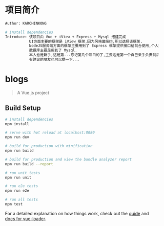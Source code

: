 # 项目简介

``` bash
Author: KARCHINKONG

# install dependencies
Introduce: 该项目由 Vue + iView + Express + Mysql 搭建完成
           UI方面主要的框架是 iView 框架,因为风格偏简约,所以选择该框架.
           NodeJS服务端方面的框架主要用到了 Express 框架提供接口给前台使用,个人推荐新手可以先入手该框架,粗俗易懂.
           数据库主要是用到了 Mysql.
           本人也是新手,这是第...忘记第几个项目的了,主要这是第一个自己亲手负责前后台的项目,所以想分享给大家,功能还在持续更新中...
           有建议的朋友也可以提一下...
```

# blogs

> A Vue.js project

## Build Setup

``` bash
# install dependencies
npm install

# serve with hot reload at localhost:8080
npm run dev

# build for production with minification
npm run build

# build for production and view the bundle analyzer report
npm run build --report

# run unit tests
npm run unit

# run e2e tests
npm run e2e

# run all tests
npm test
```

For a detailed explanation on how things work, check out the [guide](http://vuejs-templates.github.io/webpack/) and [docs for vue-loader](http://vuejs.github.io/vue-loader).
